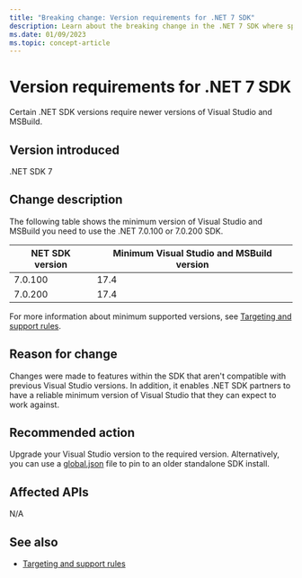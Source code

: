 ```yaml
---
title: "Breaking change: Version requirements for .NET 7 SDK"
description: Learn about the breaking change in the .NET 7 SDK where specific versions of Visual Studio and MSBuild are required.
ms.date: 01/09/2023
ms.topic: concept-article
---
```

# Version requirements for .NET 7 SDK

Certain .NET SDK versions require newer versions of Visual Studio and MSBuild.

## Version introduced

.NET SDK 7

## Change description

The following table shows the minimum version of Visual Studio and MSBuild you need to use the .NET 7.0.100 or 7.0.200 SDK.

| NET SDK version   | Minimum Visual Studio and MSBuild version |
| ----------------- | ----------------------------------------- |
| 7.0.100           | 17.4                                      |
| 7.0.200           | 17.4                                      |

For more information about minimum supported versions, see [Targeting and support rules](../../../porting/versioning-sdk-msbuild-vs.md#targeting-and-support-rules).

## Reason for change

Changes were made to features within the SDK that aren't compatible with previous Visual Studio versions. In addition, it enables .NET SDK partners to have a reliable minimum version of Visual Studio that they can expect to work against.

## Recommended action

Upgrade your Visual Studio version to the required version. Alternatively, you can use a [global.json](../../../tools/global-json.md) file to pin to an older standalone SDK install.

## Affected APIs

N/A

## See also

- [Targeting and support rules](../../../porting/versioning-sdk-msbuild-vs.md#targeting-and-support-rules)
